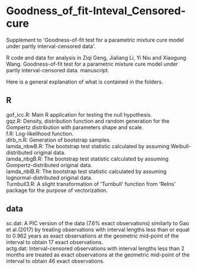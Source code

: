 # Goodness_of_fit-Inteval_Censored-cure
Supplement to 'Goodness-of-fit test for a parametric mixture cure model under partly interval-censored data'.

R code and data for analysis in Ziqi Geng, Jialiang Li, Yi Niu and Xiaogung Wang. Goodness-of-fit test for a parametric mixture cure model under partly interval-censored data. manuscript. 

Here is a general explanation of what is contained in the folders.

## R
gof_icc.R:     Main R application for testing the null hypothesis.  
gqz.R:        Density, distribution function and random generation for the Gompertz distribution with parameters shape and scale.  
f.R:          Log-likelihood function.  
dlrb_n.R:     Generation of bootstrap samples.  
lamda_nbwB.R: The bootstrap test statistic calculated by assuming Weibull-distributed original data.  
lamda_nbgB.R: The bootstrap test statistic calculated by assuming Gompertz-distributed original data.  
lamda_nblB.R: The bootstrap test statistic calculated by assuming lognormal-distributed original data.  
Turnbull3.R:  A slight transformation of 'Turnbull' function from 'ReIns' package for the purpose of vectorization.

## data
sc.dat: A PIC version of the data (7.6% exact observations) similarly to Gao et al.(2017) by treating observations with interval lengths less than or equal to 0.962 years as exact observations at the geometric mid-point of the interval to obtain 17 exact observations.  
actg.dat: Interval-censored observations with interval lengths less than 2 months are treated as exact observations at the geometric mid-point of the interval to obtain 46 exact observations.

